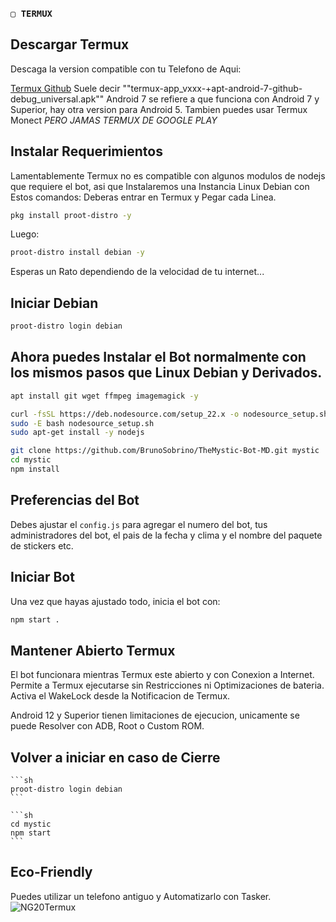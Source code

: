 ### `▢ TERMUX` 

## Descargar Termux
Descaga la version compatible con tu Telefono de Aqui:

[Termux Github](https://github.com/termux/termux-app/releases)
Suele decir ""termux-app_vxxx-+apt-android-7-github-debug_universal.apk"" 
Android 7 se refiere a que funciona con Android 7 y Superior, hay otra version para Android 5. Tambien puedes usar Termux Monect *PERO JAMAS TERMUX DE GOOGLE PLAY*

## Instalar Requerimientos
Lamentablemente Termux no es compatible con algunos modulos de nodejs que requiere el bot, asi que Instalaremos una Instancia Linux Debian con Estos comandos:
Deberas entrar en Termux y Pegar cada Linea.

```sh
pkg install proot-distro -y
```
Luego:

```sh
proot-distro install debian -y
```
Esperas un Rato dependiendo de la velocidad de tu internet...

## Iniciar Debian

```sh
proot-distro login debian
```

## Ahora puedes Instalar el Bot normalmente con los mismos pasos que Linux Debian y Derivados.


```sh
apt install git wget ffmpeg imagemagick -y
```

```sh
curl -fsSL https://deb.nodesource.com/setup_22.x -o nodesource_setup.sh
sudo -E bash nodesource_setup.sh
sudo apt-get install -y nodejs
```

```sh
git clone https://github.com/BrunoSobrino/TheMystic-Bot-MD.git mystic
cd mystic
npm install
```

## Preferencias del Bot
Debes ajustar el `config.js` para agregar el numero del bot, tus administradores del bot, el pais de la fecha y clima y el nombre del paquete de stickers etc.

## Iniciar Bot
Una vez que hayas ajustado todo, inicia el bot con:
```sh
npm start .
```

## Mantener Abierto Termux
El bot funcionara mientras Termux este abierto y con Conexion a Internet.
Permite a Termux ejecutarse sin Restricciones ni Optimizaciones de bateria. 
Activa el WakeLock desde la Notificacion de Termux.


Android 12 y Superior tienen limitaciones de ejecucion, unicamente se puede Resolver con ADB, Root o Custom ROM.

## Volver a iniciar en caso de Cierre


    ```sh
    proot-distro login debian
    ```
	
    ```sh
    cd mystic
	npm start 
    ```
## Eco-Friendly
Puedes utilizar un telefono antiguo y Automatizarlo con Tasker.
![NG20Termux](https://github.com/weskerty/TheMysticMOD/assets/82781997/15ff590d-b828-44cc-9427-c5bd3e6e00b9)
